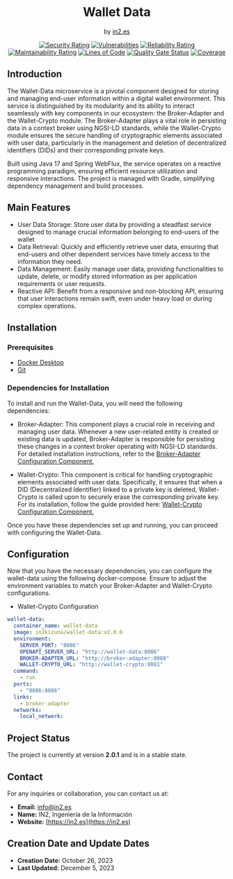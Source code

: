 <div style="text-align: center;">

<h1>Wallet Data</h1>
<span>by </span><a href="https://in2.es">in2.es</a>
<p><p>

[![Security Rating](https://sonarcloud.io/api/project_badges/measure?project=in2workspace_wallet-data&metric=security_rating)](https://sonarcloud.io/dashboard?id=in2workspace_wallet-data)
[![Vulnerabilities](https://sonarcloud.io/api/project_badges/measure?project=in2workspace_wallet-data&metric=vulnerabilities)](https://sonarcloud.io/dashboard?id=in2workspace_wallet-data)
[![Reliability Rating](https://sonarcloud.io/api/project_badges/measure?project=in2workspace_wallet-data&metric=reliability_rating)](https://sonarcloud.io/dashboard?id=in2workspace_wallet-data)
[![Maintainability Rating](https://sonarcloud.io/api/project_badges/measure?project=in2workspace_wallet-data&metric=sqale_rating)](https://sonarcloud.io/dashboard?id=in2workspace_wallet-data)
[![Lines of Code](https://sonarcloud.io/api/project_badges/measure?project=in2workspace_wallet-data&metric=ncloc)](https://sonarcloud.io/dashboard?id=in2workspace_wallet-data)
[![Quality Gate Status](https://sonarcloud.io/api/project_badges/measure?project=in2workspace_wallet-data&metric=alert_status)](https://sonarcloud.io/dashboard?id=in2workspace_wallet-data)
[![Coverage](https://sonarcloud.io/api/project_badges/measure?project=in2workspace_wallet-data&metric=coverage)](https://sonarcloud.io/summary/new_code?id=in2workspace_wallet-data)

</div>

## Introduction
The Wallet-Data microservice is a pivotal component designed for storing and managing end-user information within a digital wallet environment. This service is distinguished by its modularity and its ability to interact seamlessly with key components in our ecosystem: the Broker-Adapter and the Wallet-Crypto module. The Broker-Adapter plays a vital role in persisting data in a context broker using NGSI-LD standards, while the Wallet-Crypto module ensures the secure handling of cryptographic elements associated with user data, particularly in the management and deletion of decentralized identifiers (DIDs) and their corresponding private keys.

Built using Java 17 and Spring WebFlux, the service operates on a reactive programming paradigm, ensuring efficient resource utilization and responsive interactions. The project is managed with Gradle, simplifying dependency management and build processes.

## Main Features
* User Data Storage: Store user data by providing a steadfast service designed to manage crucial information belonging to end-users of the wallet
* Data Retrieval: Quickly and efficiently retrieve user data, ensuring that end-users and other dependent services have timely access to the information they need.
* Data Management: Easily manage user data, providing functionalities to update, delete, or modify stored information as per application requirements or user requests.
* Reactive API: Benefit from a responsive and non-blocking API, ensuring that user interactions remain swift, even under heavy load or during complex operations.

## Installation
### Prerequisites
- [Docker Desktop](https://www.docker.com/)
- [Git](https://git-scm.com/)

### Dependencies for Installation
To install and run the Wallet-Data, you will need the following dependencies:
* Broker-Adapter: This component plays a crucial role in receiving and managing user data. Whenever a new user-related entity is created or existing data is updated, Broker-Adapter is responsible for persisting these changes in a context broker operating with NGSI-LD standards. For detailed installation instructions, refer to the [Broker-Adapter Configuration Component.](https://github.com/in2workspace/broker-adapter)

* Wallet-Crypto: This component is critical for handling cryptographic elements associated with user data. Specifically, it ensures that when a DID (Decentralized Identifier) linked to a private key is deleted, Wallet-Crypto is called upon to securely erase the corresponding private key. For its installation, follow the guide provided here: [Wallet-Crypto Configuration Component.](https://github.com/in2workspace/wallet-crypto)

Once you have these dependencies set up and running, you can proceed with configuring the Wallet-Data.

## Configuration
Now that you have the necessary dependencies, you can configure the wallet-data using the following docker-compose. Ensure to adjust the environment variables to match your Broker-Adapter and Wallet-Crypto configurations.
* Wallet-Crypto Configuration
```yaml
wallet-data:
  container_name: wallet-data
  image: in2kizuna/wallet-data:v2.0.0
  environment:
    SERVER_PORT: "8086"
    OPENAPI_SERVER_URL: "http://wallet-data:8086"
    BROKER-ADAPTER_URL: "http://broker-adapter:8080"
    WALLET-CRYPTO_URL: "http://wallet-crypto:8081"
  command:
    - run
  ports:
    - "8086:8086"
  links:
    - broker-adapter
  networks:
    local_network:
```
## Project Status
The project is currently at version **2.0.1** and is in a stable state.

## Contact
For any inquiries or collaboration, you can contact us at:
* **Email:** [info@in2.es](mailto:info@in2.es)
* **Name:** IN2, Ingeniería de la Información
* **Website:** [https://in2.es](https://in2.es)

## Creation Date and Update Dates
* **Creation Date:** October 26, 2023
* **Last Updated:** December 5, 2023

